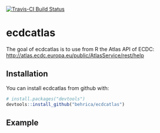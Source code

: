 [![Travis-CI Build Status](https://travis-ci.org/behrica/ecdcatlas.svg?branch=master)](https://travis-ci.org/behrica/ecdcatlas)

# ecdcatlas

The goal of ecdcatlas is to use from R the Atlas API of ECDC:
 http://atlas.ecdc.europa.eu/public/AtlasService/rest/help 

## Installation

You can install ecdcatlas from github with:

```R
# install.packages("devtools")
devtools::install_github("behrica/ecdcatlas")
```

## Example


